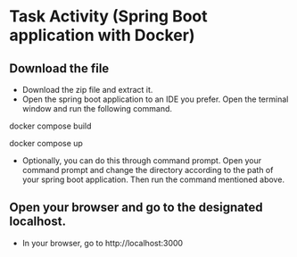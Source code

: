 # Task Activity (Spring Boot application with Docker)

## Download the file
- Download the zip file and extract it.
- Open the spring boot application to an IDE you prefer. Open the terminal window and run the following command.

docker compose build

docker compose up 

- Optionally, you can do this through command prompt. Open your command prompt and change the directory according to the path of your spring boot application. Then run the command mentioned above.

## Open your browser and go to the designated localhost.
- In your browser, go to http://localhost:3000
